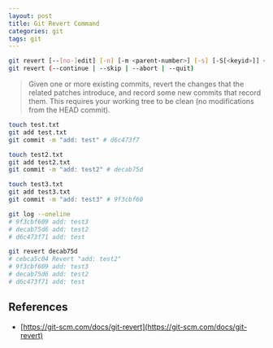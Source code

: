 ```yaml
---
layout: post
title: Git Revert Command
categories: git
tags: git
---
```


```sh
git revert [--[no-]edit] [-n] [-m <parent-number>] [-s] [-S[<keyid>]] <commit>…​
git revert (--continue | --skip | --abort | --quit)
```

> Given one or more existing commits, revert the changes that the related patches introduce, and record some new commits that record them. This requires your working tree to be clean (no modifications from the HEAD commit).

```sh
touch test.txt
git add test.txt
git commit -m "add: test" # d6c473f7

touch test2.txt
git add test2.txt
git commit -m "add: test2" # decab75d

touch test3.txt
git add test3.txt
git commit -m "add: test3" # 9f3cbf60

git log --oneline
# 9f3cbf609 add: test3
# decab75d6 add: test2
# d6c473f71 add: test

git revert decab75d
# cebca5c04 Revert "add: test2"
# 9f3cbf609 add: test3
# decab75d6 add: test2
# d6c473f71 add: test
```

## References

- [https://git-scm.com/docs/git-revert](https://git-scm.com/docs/git-revert)